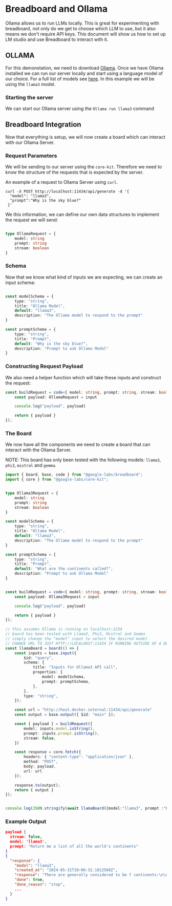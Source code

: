 # Breadboard and Ollama

Ollama allows us to run LLMs locally. This is great for experimenting with breadboard, not only do we get to choose which LLM to use, but it also means we don't require API keys. This document will show us how to set up LM studio and use Breadboard to interact with it.

## OLLAMA

For this demonstation, we need to download [Ollama](https://ollama.com/). Once we have Ollama installed we can run our server locally and start using a language model of our choice. For a full list of models see [here](https://ollama.com/library). In this example we will be using the `llama3` model.

### Starting the server

We can start our Ollama server using the `Ollama run llama3` command

## Breadboard Integration

Now that everything is setup, we will now create a board which can interact with our Ollama Server.

### Request Parameters

We will be sending to our server using the `core-kit`. Therefore we need to know the structure of the requests that is expected by the server.

An example of a request to Ollama Server using `curl`.

```
curl -X POST http://localhost:11434/api/generate -d '{
  "model": "llama3",
  "prompt":"Why is the sky blue?"
 }'
```

We this information, we can define our own data structures to implement the request we will send:

```Typescript

type OllamaRequest = {
    model: string 
    prompt: string
    stream: boolean
}
```

### Schema 
Now that we know what kind of inputs we are expecting, we can create an input schema:

```Typescript

const modelSchema = {
    type: "string",
    title: "Ollama Model",
    default: "llama3",
    description: "The Ollama model to respond to the prompt"
}

const promptSchema = {
    type: "string",
    title: "Prompt",
    default: "Why is the sky blue?",
    description: "Prompt to ask Ollama Model"
}
```

### Constructing Request Payload

We also need a helper function which will take these inputs and construct the request:

```Typescript
const buildRequest = code<{ model: string, prompt: string, stream: boolean}>((input) => {
    const payload: OllamaRequest = input

    console.log("payload", payload)

    return { payload }
});

```

### The Board

We now have all the components we need to create a board that can interact with the Ollama Server.

NOTE: This board has only been tested with the following models: `llama3`, `phi3`, `mistral` and `gemma`.


```Typescript
import { board, base, code } from "@google-labs/breadboard";
import { core } from "@google-labs/core-kit";


type Ollama3Request = {
    model: string 
    prompt: string
    stream: boolean
}

const modelSchema = {
    type: "string",
    title: "Ollama Model",
    default: "llama3",
    description: "The Ollama model to respond to the prompt"
}

const promptSchema = {
    type: "string",
    title: "Prompt",
    default: "What are the continents called?",
    description: "Prompt to ask Ollama Model"
}


const buildRequest = code<{ model: string, prompt: string, stream: boolean}>((input) => {
    const payload: Ollama3Request = input

    console.log("payload", payload)

    return { payload }
});

// this assumes Ollama is running on localhost:1234
// board has been tested with Llama3, Phi3, Mistral and Gemma
// simply change the "model" input to select the desired model
// CHANGE URL TO JUST HTTP://LOCALHOST:11434 IF RUNNING OUTSIDE OF A DEV CONTAINER
const llamaBoard = board(() => {
    const inputs = base.input({
        $id: "query",
        schema: {
            title: "Inputs for Ollama3 API call",
            properties: {
                model: modelSchema,
                prompt: promptSchema,
            },
        },
        type: "string",
    });

    const url = "http://host.docker.internal:11434/api/generate"
    const output = base.output({ $id: "main" });

    const { payload } = buildRequest({
        model: inputs.model.isString(),
        prompt: inputs.prompt.isString(),
        stream: false,
    })

    const response = core.fetch({
        headers: { "content-type": "application/json" },
        method: "POST",
        body: payload,
        url: url
    });

    response.to(output);
    return { output }
});


console.log(JSON.stringify(await llamaBoard({model:"llama3", prompt :"Return me a list of all the world's continents", stream: false }), null, 2));
```


### Example Output
```Json
payload {
  stream: false,
  model: 'llama3',
  prompt: "Return me a list of all the world's continents"
}
{
  "response": {
    "model": "llama3",
    "created_at": "2024-05-31T10:06:32.1012568Z",
    "response": "There are generally considered to be 7 continents:\n\n1. **Africa**\n2. **Antarctica** (note: sometimes considered a single continent with several regions, e.g., East Antarctica and West Antarctica)\n3. **Asia**\n4. **Australia/Oceania** (note: some sources consider Australia and Oceania as separate continents; others combine them into one)\n5. **Europe**\n6. **North America**\n7. **South America**\n\nSome definitions of a continent may group Europe and Asia together as a single continent, Eurasia, or combine North and South America as the Americas. Additionally, some sources consider the Arctic region to be a separate continent.\n\nHere's a brief description of each:\n\n1. Africa: Home to over 50 countries, including Egypt, Nigeria, and South Africa.\n2. Antarctica: An icy, frozen continent with no permanent residents (only scientists at research stations).\n3. Asia: The largest and most populous continent, featuring countries like China, India, Japan, and Indonesia.\n4. Australia/Oceania: A vast region of islands, including Australia, New Zealand, Papua New Guinea, and many Pacific Island nations.\n5. Europe: A diverse region with 50+ countries, such as the UK, Germany, France, Italy, Spain, and Greece.\n6. North America: Encompassing Canada, Mexico, the United States, and several Caribbean islands.\n7. South America: Comprising countries like Brazil, Argentina, Chile, Peru, and Colombia.\n\nKeep in mind that different sources may define continents slightly differently, but these 7 are generally accepted.",
    "done": true,
    "done_reason": "stop",
    ...
  }
}

```